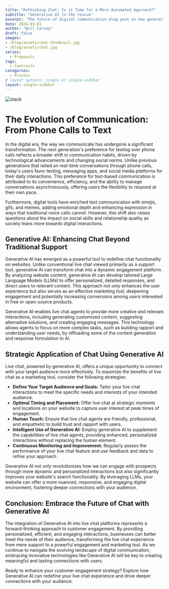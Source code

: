 ```yaml
---
title: "Rethinking Chat: Is it Time for a More Automated Approach?"
subtitle: "Generative AI to the rescue"
excerpt: "The future of digital communication blog post on how generative AI is transforming live chat functionalities into dynamic, engaging platforms. Dive into the evolution from traditional support tools to innovative marketing strategies, leveraging Large Language Models (LLMs) for personalized interactions. Discover the potential of generative AI to enhance user experience, deepen engagement, and drive conversions, offering a glimpse into a new era of customer engagement where technology creates meaningful connections."
date: 2024-03-01
author: "Bill Carney"
draft: false
images:
- /blog/assets/chat-thumbnail.jpg
- /blog/assets/chat.jpg
series:
  - Proposals
tags:
  - Contracts
categories:
  - Process
# layout options: single or single-sidebar
layout: single-sidebar
---
```


![stack](/blog/assets/chat.jpg)

# The Evolution of Communication: From Phone Calls to Text

In the digital era, the way we communicate has undergone a significant transformation. The next generation's preference for texting over phone calls reflects a broader shift in communication habits, driven by technological advancements and changing social norms. Unlike previous generations that relied on real-time conversations through phone calls, today's users favor texting, messaging apps, and social media platforms for their daily interactions. This preference for text-based communication is attributed to its convenience, efficiency, and the ability to manage conversations asynchronously, offering users the flexibility to respond at their own pace.

Furthermore, digital tools have enriched text communication with emojis, gifs, and memes, adding emotional depth and enhancing expression in ways that traditional voice calls cannot. However, this shift also raises questions about the impact on social skills and relationship quality as society leans more towards digital interactions.

## Generative AI: Enhancing Chat Beyond Traditional Support

Generative AI has emerged as a powerful tool to redefine chat functionality on websites. Unlike conventional live chat viewed primarily as a support tool, generative AI can transform chat into a dynamic engagement platform. By analyzing website content, generative AI can develop tailored Large Language Models (LLMs) to offer personalized, detailed responses, and direct users to relevant content. This approach not only enhances the user experience but also serves as an effective marketing tool, deepening engagement and potentially increasing conversions among users interested in free or open-source products.

Generative AI enables live chat agents to provide more creative and relevant interactions, including generating customized content, suggesting alternative solutions, and creating engaging messages. This technology allows agents to focus on more complex tasks, such as building rapport and understanding user needs, by offloading some of the content generation and response formulation to AI.

## Strategic Application of Chat Using Generative AI

Live chat, powered by generative AI, offers a unique opportunity to connect with your target audience more effectively. To maximize the benefits of live chat as a marketing tool, consider the following strategies:

- **Define Your Target Audience and Goals:** Tailor your live chat interactions to meet the specific needs and interests of your intended audience.
- **Optimal Timing and Placement:** Offer live chat at strategic moments and locations on your website to capture user interest at peak times of engagement.
- **Human Touch:** Ensure that live chat agents are friendly, professional, and empathetic to build trust and rapport with users.
- **Intelligent Use of Generative AI:** Employ generative AI to supplement the capabilities of live chat agents, providing enhanced, personalized interactions without replacing the human element.
- **Continuous Monitoring and Improvement:** Regularly assess the performance of your live chat feature and use feedback and data to refine your approach.

Generative AI not only revolutionizes how we can engage with prospects through more dynamic and personalized interactions but also significantly improves your website's search functionality. By leveraging LLMs, your website can offer a more nuanced, responsive, and engaging digital environment, fostering deeper connections with your audience.

## Conclusion: Embrace the Future of Chat with Generative AI

The integration of Generative AI into live chat platforms represents a forward-thinking approach to customer engagement. By providing personalized, efficient, and engaging interactions, businesses can better meet the needs of their audience, transforming the live chat experience from mere support to a powerful engagement and marketing tool. As we continue to navigate the evolving landscape of digital communication, embracing innovative technologies like Generative AI will be key to creating meaningful and lasting connections with users.

Ready to enhance your customer engagement strategy? Explore how Generative AI can redefine your live chat experience and drive deeper connections with your audience.
